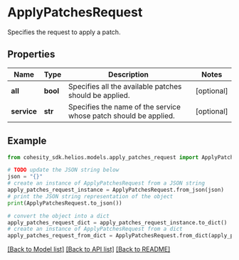 # ApplyPatchesRequest

Specifies the request to apply a patch.

## Properties

Name | Type | Description | Notes
------------ | ------------- | ------------- | -------------
**all** | **bool** | Specifies all the available patches should be applied. | [optional] 
**service** | **str** | Specifies the name of the service whose patch should be applied. | [optional] 

## Example

```python
from cohesity_sdk.helios.models.apply_patches_request import ApplyPatchesRequest

# TODO update the JSON string below
json = "{}"
# create an instance of ApplyPatchesRequest from a JSON string
apply_patches_request_instance = ApplyPatchesRequest.from_json(json)
# print the JSON string representation of the object
print(ApplyPatchesRequest.to_json())

# convert the object into a dict
apply_patches_request_dict = apply_patches_request_instance.to_dict()
# create an instance of ApplyPatchesRequest from a dict
apply_patches_request_from_dict = ApplyPatchesRequest.from_dict(apply_patches_request_dict)
```
[[Back to Model list]](../README.md#documentation-for-models) [[Back to API list]](../README.md#documentation-for-api-endpoints) [[Back to README]](../README.md)


